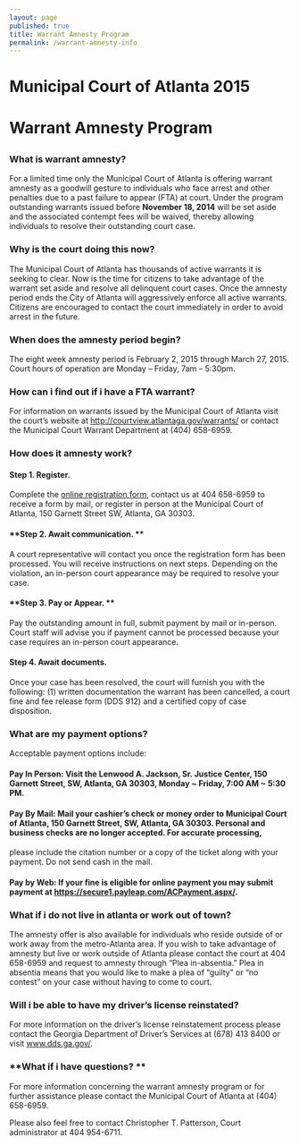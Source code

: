 ```yaml
---
layout: page
published: true
title: Warrant Amnesty Program
permalink: /warrant-amnesty-info
---
```


# Municipal Court of Atlanta 2015 
# Warrant Amnesty Program

## 
### **What is warrant amnesty?**
For a limited time only the Municipal Court of Atlanta is offering warrant amnesty as a goodwill gesture to individuals who face arrest and other penalties due to a past failure to appear (FTA) at court.  Under the program outstanding warrants issued before <b>November 18, 2014</b> will be set aside and the associated contempt fees will be waived, thereby allowing individuals to resolve their outstanding court case.  


### **Why is the court doing this now?**
The Municipal Court of Atlanta has thousands of active warrants it is seeking to clear. Now is the time for citizens to take advantage of the warrant set aside and resolve all delinquent court cases. Once the amnesty period ends the City of Atlanta will aggressively enforce all active warrants.  Citizens are encouraged to contact the court immediately in order to avoid arrest in the future. 


### **When does the amnesty period begin?**
The eight week amnesty period is February 2, 2015 through March 27, 2015.  Court hours of operation are Monday – Friday, 7am – 5:30pm.


### **How can i find out if i have a FTA warrant?**
For information on warrants issued by the Municipal Court of Atlanta visit the court’s website at <a href="http://courtview.atlantaga.gov/warrants/" target="_blank">http://courtview.atlantaga.gov/warrants/</a> or contact the Municipal Court Warrant Department at (404) 658-6959. 


### **How does it amnesty work?**

#### **Step 1. Register.**  
Complete the <a href="http://dit-webtest-01/drfcc/waf.aspx" target="_blank">online registration form</a>, contact us at 404 658-6959 to receive a form by mail, or register in person at the Municipal Court of Atlanta, 150 Garnett Street SW, Atlanta, GA 30303. 

#### **Step 2. Await communication. **
A court representative will contact you once the registration form has been processed.  You will receive instructions on next steps. Depending on the violation, an in-person court appearance may be required to resolve your case.    

#### **Step 3. Pay or Appear. **
Pay the outstanding amount in full, submit payment by mail or in-person. Court staff will advise you if payment cannot be processed because your case requires an in-person court appearance. 

#### **Step 4. Await documents.** 
Once your case has been resolved, the court will furnish you with the following: (1) written documentation the warrant has been cancelled, a court fine and fee release form (DDS 912) and a certified copy of case disposition.   


### **What are my payment options?**
Acceptable payment options include:

#### **Pay In Person:** Visit the Lenwood A. Jackson, Sr. Justice Center, 150 Garnett Street, SW, Atlanta, GA 30303, Monday ~ Friday, 7:00 AM ~ 5:30 PM.  

#### **Pay By Mail:**    Mail your cashier’s check or money order to Municipal Court of Atlanta, 150 Garnett Street, SW, Atlanta, GA 30303.  Personal and business checks are no longer accepted.  For accurate processing, 
please include the citation number or a copy of the ticket along with your payment. Do not send cash in the mail.  

#### **Pay by Web:**    If your fine is eligible for online payment you may submit payment at <a href="https://secure1.payleap.com/ACPayment.aspx" target="_blank">https://secure1.payleap.com/ACPayment.aspx/</a>.  


### **What if i do not live in atlanta or work out of town?**
The amnesty offer is also available for individuals who reside outside of or work away from the metro-Atlanta area. If you wish to take advantage of amnesty but live or work outside of Atlanta please contact the court at 404 658-6959 and request to amnesty through “Plea in-absentia.” Plea in absentia means that you would like to make a plea of “guilty” or “no contest” on your case without having to come to court.    


### **Will i be able to have my driver’s license reinstated?**
For more information on the driver’s license reinstatement process please contact the Georgia Department of Driver’s Services at (678) 413 8400 or visit <a href="www.dds.ga.gov" target="_blank">www.dds.ga.gov/</a>.  


### **What if i have questions? **
For more information concerning the warrant amnesty program or for further assistance please contact the Municipal Court of Atlanta at (404) 658-6959. 

Please also feel free to contact Christopher T. Patterson, Court administrator at 404 954-6711.  


